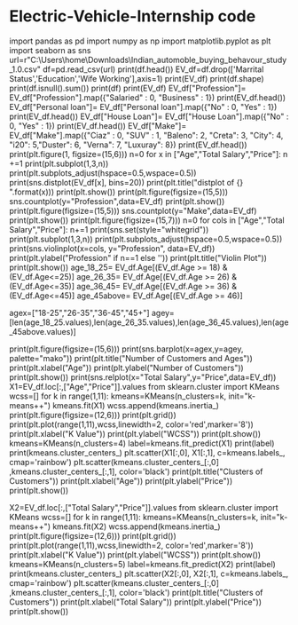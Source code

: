 # Electric-Vehicle-Internship code

import pandas as pd 
import numpy as np
import matplotlib.pyplot as plt
import seaborn as sns
url=r"C:\Users\home\Downloads\Indian_automoble_buying_behavour_study_1.0.csv"
df=pd.read_csv(url)
print(df.head())
EV_df=df.drop(['Marrital Status','Education','Wife Working'],axis=1)
print(EV_df)
print(df.shape)
print(df.isnull().sum())
print(df)
print(EV_df)
EV_df["Profession"]= EV_df["Profession"].map({"Salaried" : 0, "Business" : 1})
print(EV_df.head())
EV_df["Personal loan"]= EV_df["Personal loan"].map({"No" : 0, "Yes" : 1})
print(EV_df.head())
EV_df["House Loan"]= EV_df["House Loan"].map({"No" : 0, "Yes" : 1})
print(EV_df.head())
EV_df["Make"]= EV_df["Make"].map({"Ciaz" : 0, "SUV" : 1, "Baleno": 2, "Creta": 3, "City": 4, "i20": 5,"Duster": 6, "Verna": 7, "Luxuray": 8})
print(EV_df.head())
print(plt.figure(1, figsize=(15,6)))
n=0
for x in ["Age","Total Salary","Price"]:
    n +=1
    print(plt.subplot(1,3,n))
    print(plt.subplots_adjust(hspace=0.5,wspace=0.5))
    print(sns.distplot(EV_df[x], bins=20))
    print(plt.title("distplot of {} ".format(x)))
print(plt.show())
print(plt.figure(figsize=(15,5)))
sns.countplot(y="Profession",data=EV_df)
print(plt.show())
print(plt.figure(figsize=(15,5)))
sns.countplot(y="Make",data=EV_df)
print(plt.show())
print(plt.figure(figsize=(15,7)))
n=0
for cols in ["Age","Total Salary","Price"]:
    n+=1
    print(sns.set(style="whitegrid"))
    print(plt.subplot(1,3,n))
    print(plt.subplots_adjust(hspace=0.5,wspace=0.5))
    print(sns.violinplot(x=cols, y="Profession", data=EV_df))
    print(plt.ylabel("Profession" if n==1 else ''))
    print(plt.title("Violin Plot"))
print(plt.show())
age_18_25= EV_df.Age[(EV_df.Age >= 18) & (EV_df.Age<=25)]
age_26_35= EV_df.Age[(EV_df.Age >= 26) & (EV_df.Age<=35)]
age_36_45= EV_df.Age[(EV_df.Age >= 36) & (EV_df.Age<=45)]
age_45above= EV_df.Age[(EV_df.Age >= 46)]

agex=["18-25","26-35","36-45","45+"]
agey=[len(age_18_25.values),len(age_26_35.values),len(age_36_45.values),len(age_45above.values)]

print(plt.figure(figsize=(15,6)))
print(sns.barplot(x=agex,y=agey, palette="mako"))
print(plt.title("Number of Customers and Ages"))
print(plt.xlabel("Age"))
print(plt.ylabel("Number of Customers"))
print(plt.show())
print(sns.relplot(x="Total Salary",y="Price",data=EV_df))
X1=EV_df.loc[:,["Age","Price"]].values
from sklearn.cluster import KMeans
wcss=[]
for k in range(1,11):
    kmeans=KMeans(n_clusters=k, init="k-means++")
    kmeans.fit(X1)
    wcss.append(kmeans.inertia_)
print(plt.figure(figsize=(12,6)))
print(plt.grid())
print(plt.plot(range(1,11),wcss,linewidth=2, color='red',marker='8'))
print(plt.xlabel("K Value"))
print(plt.ylabel("WCSS"))
print(plt.show())
kmeans=KMeans(n_clusters=4)
label=kmeans.fit_predict(X1)
print(label)
print(kmeans.cluster_centers_)
plt.scatter(X1[:,0], X1[:,1], c=kmeans.labels_, cmap='rainbow')
plt.scatter(kmeans.cluster_centers_[:,0] ,kmeans.cluster_centers_[:,1], color='black')
print(plt.title("Clusters of Customers"))
print(plt.xlabel("Age"))
print(plt.ylabel("Price"))
print(plt.show())

X2=EV_df.loc[:,["Total Salary","Price"]].values
from sklearn.cluster import KMeans
wcss=[]
for k in range(1,11):
    kmeans=KMeans(n_clusters=k, init="k-means++")
    kmeans.fit(X2)
    wcss.append(kmeans.inertia_)
print(plt.figure(figsize=(12,6)))
print(plt.grid())
print(plt.plot(range(1,11),wcss,linewidth=2, color='red',marker='8'))
print(plt.xlabel("K Value"))
print(plt.ylabel("WCSS"))
print(plt.show())
kmeans=KMeans(n_clusters=5)
label=kmeans.fit_predict(X2)
print(label)
print(kmeans.cluster_centers_)
plt.scatter(X2[:,0], X2[:,1], c=kmeans.labels_, cmap='rainbow')
plt.scatter(kmeans.cluster_centers_[:,0] ,kmeans.cluster_centers_[:,1], color='black')
print(plt.title("Clusters of Customers"))
print(plt.xlabel("Total Salary"))
print(plt.ylabel("Price"))
print(plt.show())
